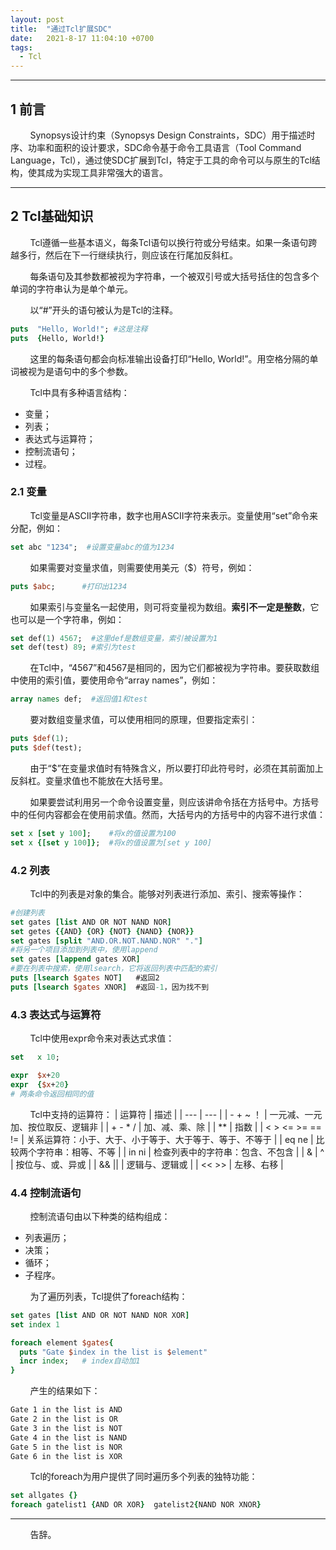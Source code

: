 ```yaml
---
layout: post
title:  "通过Tcl扩展SDC"
date:   2021-8-17 11:04:10 +0700
tags:
  - Tcl
---
```



----

## 1 前言

&#160; &#160; &#160; &#160; Synopsys设计约束（Synopsys Design Constraints，SDC）用于描述时序、功率和面积的设计要求，SDC命令基于命令工具语言（Tool Command Language，Tcl），通过使SDC扩展到Tcl，特定于工具的命令可以与原生的Tcl结构，使其成为实现工具非常强大的语言。


----


## 2 Tcl基础知识

&#160; &#160; &#160; &#160; Tcl遵循一些基本语义，每条Tcl语句以换行符或分号结束。如果一条语句跨越多行，然后在下一行继续执行，则应该在行尾加反斜杠。

&#160; &#160; &#160; &#160; 每条语句及其参数都被视为字符串，一个被双引号或大括号括住的包含多个单词的字符串认为是单个单元。

&#160; &#160; &#160; &#160; 以“#”开头的语句被认为是Tcl的注释。

```tcl
puts  "Hello, World!"; #这是注释
puts  {Hello, World!}
```

&#160; &#160; &#160; &#160; 这里的每条语句都会向标准输出设备打印“Hello, World!”。用空格分隔的单词被视为是语句中的多个参数。

&#160; &#160; &#160; &#160; Tcl中具有多种语言结构：
* 变量；
* 列表；
* 表达式与运算符；
* 控制流语句；
* 过程。

### 2.1 变量

&#160; &#160; &#160; &#160; Tcl变量是ASCII字符串，数字也用ASCII字符来表示。变量使用“set”命令来分配，例如：

```tcl
set abc "1234";  #设置变量abc的值为1234
```

&#160; &#160; &#160; &#160; 如果需要对变量求值，则需要使用美元（$）符号，例如：

```tcl
puts $abc;      #打印出1234
```

&#160; &#160; &#160; &#160; 如果索引与变量名一起使用，则可将变量视为数组。**索引不一定是整数**，它也可以是一个字符串，例如：

```tcl
set def(1) 4567;  #这里def是数组变量，索引被设置为1
set def(test) 89; #索引为test
```

&#160; &#160; &#160; &#160; 在Tcl中，“4567”和4567是相同的，因为它们都被视为字符串。要获取数组中使用的索引值，要使用命令“array names”，例如：
```tcl
array names def;  #返回值1和test
```

&#160; &#160; &#160; &#160; 要对数组变量求值，可以使用相同的原理，但要指定索引：
```tcl
puts $def(1);
puts $def(test);
```

&#160; &#160; &#160; &#160; 由于“$”在变量求值时有特殊含义，所以要打印此符号时，必须在其前面加上反斜杠。变量求值也不能放在大括号里。

&#160; &#160; &#160; &#160; 如果要尝试利用另一个命令设置变量，则应该讲命令括在方括号中。方括号中的任何内容都会在使用前求值。然而，大括号内的方括号中的内容不进行求值：
```tcl
set x [set y 100];    #将x的值设置为100
set x {[set y 100]};  #将x的值设置为[set y 100]
```

### 4.2 列表

&#160; &#160; &#160; &#160; Tcl中的列表是对象的集合。能够对列表进行添加、索引、搜索等操作：
```tcl
#创建列表
set gates [list AND OR NOT NAND NOR]
set getes {{AND} {OR} {NOT} {NAND} {NOR}}
set gates [split "AND.OR.NOT.NAND.NOR" "."]
#将另一个项目添加到列表中，使用lappend
set gates [lappend gates XOR]
#要在列表中搜索，使用lsearch，它将返回列表中匹配的索引
puts [lsearch $gates NOT]   #返回2
puts [lsearch $gates XNOR]  #返回-1，因为找不到
```

### 4.3 表达式与运算符

&#160; &#160; &#160; &#160; Tcl中使用expr命令来对表达式求值：
```tcl
set   x 10;

expr  $x+20
expr  {$x+20}
# 两条命令返回相同的值
```

&#160; &#160; &#160; &#160; Tcl中支持的运算符：
| 运算符 | 描述 |
| --- | --- |
| - + ~ ！ | 一元减、一元加、按位取反、逻辑非 |
| + - * / | 加、减、乘、除 |
| ** | 指数 |
| < > <= >= == != | 关系运算符：小于、大于、小于等于、大于等于、等于、不等于 |
| eq ne | 比较两个字符串：相等、不等 |
| in ni | 检查列表中的字符串：包含、不包含 |
| & \| \^ | 按位与、或、异或 |
| && \|\| | 逻辑与、逻辑或 |
| << >> | 左移、右移 |


### 4.4 控制流语句

&#160; &#160; &#160; &#160; 控制流语句由以下种类的结构组成：
* 列表遍历；
* 决策；
* 循环；
* 子程序。

&#160; &#160; &#160; &#160; 为了遍历列表，Tcl提供了foreach结构：

```tcl
set gates [list AND OR NOT NAND NOR XOR]
set index 1

foreach element $gates{
  puts "Gate $index in the list is $element"
  incr index;   # index自动加1
}
```

&#160; &#160; &#160; &#160; 产生的结果如下：
```sh
Gate 1 in the list is AND
Gate 2 in the list is OR
Gate 3 in the list is NOT
Gate 4 in the list is NAND
Gate 5 in the list is NOR
Gate 6 in the list is XOR
```

&#160; &#160; &#160; &#160; Tcl的foreach为用户提供了同时遍历多个列表的独特功能：
```tcl
set allgates {}
foreach gatelist1 {AND OR XOR}  gatelist2{NAND NOR XNOR}
```


----
&#160; &#160; &#160; &#160; 告辞。
